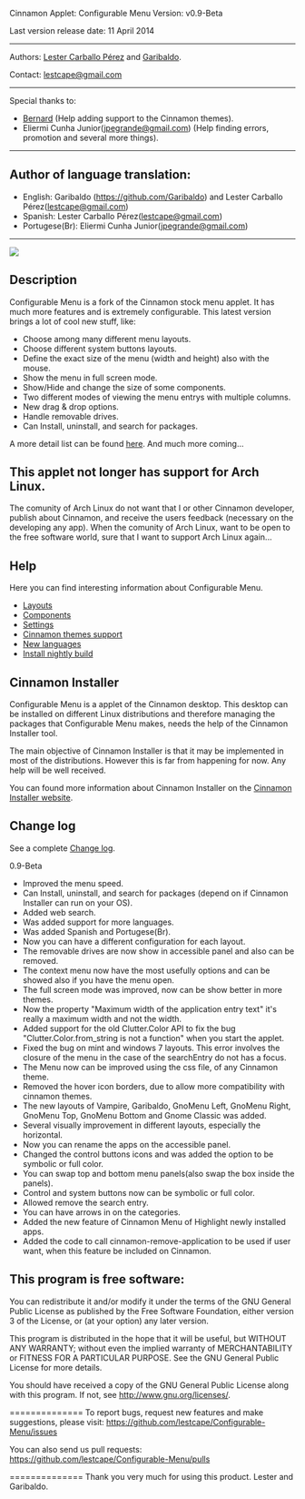 Cinnamon Applet: Configurable Menu Version: v0.9-Beta

Last version release date: 11 April 2014
***
Authors: [Lester Carballo Pérez](https://github.com/lestcape) and [Garibaldo](https://github.com/Garibaldo).

Contact: lestcape@gmail.com

***
Special thanks to:

- [Bernard](https://github.com/zagortenay333) (Help adding support to the Cinnamon themes).
- Eliermi Cunha Junior(jpegrande@gmail.com) (Help finding errors, promotion and several more things).

--------------
Author of language translation:
--------------
- English:   Garibaldo (https://github.com/Garibaldo) and Lester Carballo Pérez(lestcape@gmail.com)
- Spanish:   Lester Carballo Pérez(lestcape@gmail.com)
- Portugese(Br): Eliermi Cunha Junior(jpegrande@gmail.com)

--------------
![](https://raw.github.com/wiki/lestcape/Configurable-Menu/img/Capture.png)

Description
--------------
Configurable Menu is a fork of the Cinnamon stock menu applet. It has much more features and is extremely configurable.
This latest version brings a lot of cool new stuff, like:

- Choose among many different menu layouts.
- Choose different system buttons layouts.
- Define the exact size of the menu (width and height) also with the mouse.
- Show the menu in full screen mode.
- Show/Hide and change the size of some components.
- Two different modes of viewing the menu entrys with multiple columns.
- New drag & drop options.
- Handle removable drives.
- Can Install, uninstall, and search for packages.

A more detail list can be found [here](https://github.com/lestcape/Configurable-Menu/wiki/Some-features).
And much more coming...

This applet not longer has support for Arch Linux.
--------------
The comunity of Arch Linux do not want that I or other Cinnamon developer, publish about Cinnamon, and receive the users feedback (necessary on the developing any app). When the comunity of Arch Linux, want to be open to the free software world, sure that I want to support Arch Linux again...

Help
--------------
Here you can find interesting information about Configurable Menu.
   - [Layouts](https://github.com/lestcape/Configurable-Menu/wiki/Menu-layouts)
   - [Components](https://github.com/lestcape/Configurable-Menu/wiki/Menu-components)
   - [Settings](https://github.com/lestcape/Configurable-Menu/wiki/Settings)
   - [Cinnamon themes support](https://github.com/lestcape/Configurable-Menu/wiki/Theme-Support)
   - [New languages](https://github.com/lestcape/Configurable-Menu/wiki/Add-new-languages)
   - [Install nightly build](https://github.com/lestcape/Configurable-Menu/wiki/Install-Nightly-Build)

Cinnamon Installer
--------------
Configurable Menu is a applet of the Cinnamon desktop. This desktop can be installed on different Linux distributions and therefore managing the packages that Configurable Menu makes, needs the help of the Cinnamon Installer tool.

The main objective of Cinnamon Installer is that it may be implemented in most of the distributions. However this is far from happening for now. Any help will be well received.

You can found more information about Cinnamon Installer on the [Cinnamon Installer website](https://github.com/lestcape/Cinnamon-Installer).

Change log
--------------
See a complete [Change log](https://github.com/lestcape/Configurable-Menu/wiki/Change-Log).

0.9-Beta
   - Improved the menu speed.
   - Can Install, uninstall, and search for packages (depend on if Cinnamon Installer can run on your OS).
   - Added web search.
   - Was added support for more languages.
   - Was added Spanish and Portugese(Br).
   - Now you can have a different configuration for each layout.
   - The removable drives are now show in accessible panel and also can be removed.
   - The context menu now have the most usefully options and can be showed also if you have the menu open.
   - The full screen mode was improved, now can be show better in more themes.
   - Now the property "Maximum width of the application entry text" it's really a maximum width and not the width.
   - Added support for the old Clutter.Color API to fix the bug "Clutter.Color.from_string is not a function" when you start the applet.
   - Fixed the bug on mint and windows 7 layouts. This error involves the closure of the menu in the case of the searchEntry do not has a focus.
   - The Menu now can be improved using the css file, of any Cinnamon theme.
   - Removed the hover icon borders, due to allow more compatibility with cinnamon themes.
   - The new layouts of Vampire, Garibaldo, GnoMenu Left, GnoMenu Right, GnoMenu Top, GnoMenu Bottom and Gnome Classic was added.
   - Several visually improvement in different layouts, especially the horizontal.
   - Now you can rename the apps on the accessible panel.
   - Changed the control buttons icons and was added the option to be symbolic or full color.
   - You can swap top and bottom menu panels(also swap the box inside the panels).
   - Control and system buttons now can be symbolic or full color.
   - Allowed remove the search entry.
   - You can have arrows in on the categories.
   - Added the new feature of Cinnamon Menu of Highlight newly installed apps.
   - Added the code to call cinnamon-remove-application to be used if user want, when this feature be included on Cinnamon.

This program is free software:
--------------
You can redistribute it and/or modify it under the terms of the GNU General Public License
as published by the Free Software Foundation, either version 3 of the License, or
(at your option) any later version.

This program is distributed in the hope that it will be useful, but WITHOUT ANY WARRANTY;
without even the implied warranty of MERCHANTABILITY or FITNESS FOR A PARTICULAR PURPOSE.
See the GNU General Public License for more details.

You should have received a copy of the GNU General Public License along with this program.
If not, see http://www.gnu.org/licenses/.

==============
To report bugs, request new features and make suggestions, please visit:
https://github.com/lestcape/Configurable-Menu/issues

You can also send us pull requests:
https://github.com/lestcape/Configurable-Menu/pulls

==============
Thank you very much for using this product.
Lester and Garibaldo.
